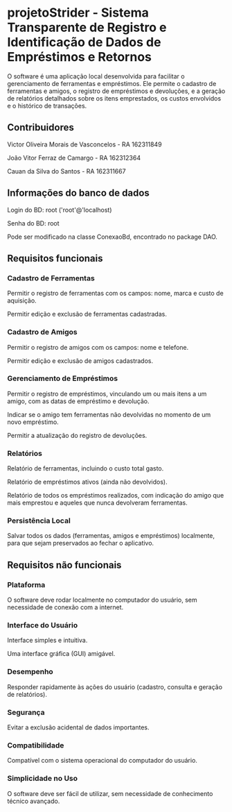# projetoStrider - Sistema Transparente de Registro e Identificação de Dados de Empréstimos e Retornos
O software é uma aplicação local desenvolvida para facilitar o gerenciamento de ferramentas e empréstimos. Ele permite o cadastro de ferramentas e amigos, o registro de empréstimos e devoluções, e a geração de relatórios detalhados sobre os itens emprestados, os custos envolvidos e o histórico de transações.
## Contribuidores

Victor Oliveira Morais de Vasconcelos - RA 162311849

João Vitor Ferraz de Camargo - RA 162312364

Cauan da Silva do Santos - RA 162311667

## Informações do banco de dados

Login do BD: root ('root'@'localhost)

Senha do BD: root

Pode ser modificado na classe ConexaoBd, encontrado no package DAO.

## Requisitos funcionais

### Cadastro de Ferramentas
Permitir o registro de ferramentas com os campos: nome, marca e custo de aquisição.
    
Permitir edição e exclusão de ferramentas cadastradas.

### Cadastro de Amigos
Permitir o registro de amigos com os campos: nome e telefone.
 
Permitir edição e exclusão de amigos cadastrados.

### Gerenciamento de Empréstimos
Permitir o registro de empréstimos, vinculando um ou mais itens a um amigo, com as datas de empréstimo e devolução.

Indicar se o amigo tem ferramentas não devolvidas no momento de um novo empréstimo.

Permitir a atualização do registro de devoluções.

### Relatórios
Relatório de ferramentas, incluindo o custo total gasto.

Relatório de empréstimos ativos (ainda não devolvidos).

Relatório de todos os empréstimos realizados, com indicação do amigo que mais emprestou e aqueles que nunca devolveram ferramentas.

### Persistência Local
Salvar todos os dados (ferramentas, amigos e empréstimos) localmente, para que sejam preservados ao fechar o aplicativo.

## Requisitos não funcionais

### Plataforma
O software deve rodar localmente no computador do usuário, sem necessidade de conexão com a internet.

### Interface do Usuário
Interface simples e intuitiva.

Uma interface gráfica (GUI) amigável.

### Desempenho
Responder rapidamente às ações do usuário (cadastro, consulta e geração de relatórios).

### Segurança
Evitar a exclusão acidental de dados importantes.

### Compatibilidade
Compatível com o sistema operacional do computador do usuário.

### Simplicidade no Uso
O software deve ser fácil de utilizar, sem necessidade de conhecimento técnico avançado.


